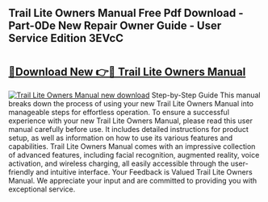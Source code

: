 ## Trail Lite Owners Manual Free Pdf Download - Part-0De New Repair Owner Guide - User Service Edition 3EVcC

# <h2><a href="http://bc54066.oget.top/?id=Trail+Lite+Owners+Manual">🔗Download New 👉🔴 Trail Lite Owners Manual</a></h2>

[![Trail Lite Owners Manual new download](https://i.imgur.com/5g1atiW.png)](http://bc54066.oget.top/?id=Trail+Lite+Owners+Manual)
Step-by-Step Guide This manual breaks down the process of using your new Trail Lite Owners Manual into manageable steps for effortless operation. To ensure a successful experience with your new Trail Lite Owners Manual, please read this user manual carefully before use. It includes detailed instructions for product setup, as well as information on how to use its various features and capabilities. Trail Lite Owners Manual comes with an impressive collection of advanced features, including facial recognition, augmented reality, voice activation, and wireless charging, all easily accessible through the user-friendly and intuitive interface. Your Feedback is Valued Trail Lite Owners Manual. We appreciate your input and are committed to providing you with exceptional service.
